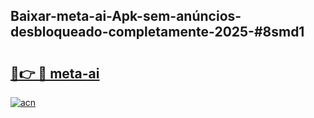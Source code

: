 ## Baixar-meta-ai-Apk-sem-anúncios-desbloqueado-completamente-2025-#8smd1

# <h2><a href="https://ainizakaria.my?title=meta-ai&ref=20M">🔗👉 🔴 meta-ai</a></h2>

[![acn](https://github.com/user-attachments/assets/0f9c940e-d8b0-45ae-aac7-cd30a18b3e1c)](https://ainizakaria.my?title=meta-ai&ref=20M)

